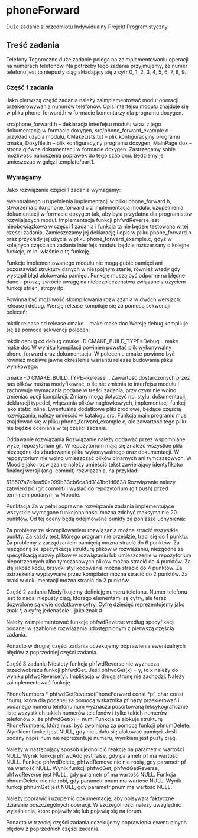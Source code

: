 # phoneForward
Duże zadanie z przedmiotu Indywidualny Projekt Programistyczny.

## Treść zadania

Telefony
Tegoroczne duże zadanie polega na zaimplementowaniu operacji na numerach telefonów. Na potrzeby tego zadania przyjmujemy, że numer telefonu jest to niepusty ciąg składający się z cyfr 0, 1, 2, 3, 4, 5, 6, 7, 8, 9.

### Część 1 zadania
Jako pierwszą część zadania należy zaimplementować moduł operacji przekierowywania numerów telefonów. Opis interfejsu modułu znajduje się w pliku phone_forward.h w formacie komentarzy dla programu doxygen.

src/phone_forward.h – deklaracja interfejsu modułu wraz z jego dokumentacją w formacie doxygen,
src/phone_forward_example.c – przykład użycia modułu,
CMakeLists.txt – plik konfiguracyjny programu cmake,
Doxyfile.in – plik konfiguracyjny programu doxygen,
MainPage.dox – strona główna dokumentacji w formacie doxygen.
Zastrzegamy sobie możliwość nanoszenia poprawek do tego szablonu. Będziemy je umieszczać w gałęzi template/part1.

### Wymagamy
Jako rozwiązanie części 1 zadania wymagamy:

ewentualnego uzupełnienia implementacji w pliku phone_forward.h,
stworzenia pliku phone_forward.c z implementacją modułu,
uzupełnienia dokumentacji w formacie doxygen tak, aby była przydatna dla programistów rozwijających moduł.
Implementacja funkcji phfwdReverse jest nieobowiązkowa w części 1 zadania i funkcja ta nie będzie testowana w tej części zadania. Zamieszczamy jej deklarację i opis w pliku phone_forward.h oraz przykłady jej użycia w pliku phone_forward_example.c, gdyż w kolejnych częściach zadania interfejs modułu będzie rozszerzany o kolejne funkcje, m.in. właśnie o tę funkcję.

Funkcje implementowanego modułu nie mogą gubić pamięci ani pozostawiać struktury danych w niespójnym stanie, również wtedy gdy wystąpił błąd alokowania pamięci. Funkcje muszą być odporne na błędne dane – proszę zwrócić uwagę na niebezpieczeństwa związane z użyciem funkcji strlen, strcpy itp.

Powinna być możliwość skompilowania rozwiązania w dwóch wersjach: release i debug. Wersję release kompiluje się za pomocą sekwencji poleceń:

mkdir release
cd release
cmake ..
make
make doc
Wersję debug kompiluje się za pomocą sekwencji poleceń:

mkdir debug
cd debug
cmake -D CMAKE_BUILD_TYPE=Debug ..
make
make doc
W wyniku kompilacji powinien powstać plik wykonywalny phone_forward oraz dokumentacja. W poleceniu cmake powinno być również możliwe jawne określenie wariantu release budowania pliku wynikowego:

cmake -D CMAKE_BUILD_TYPE=Release ..
Zawartość dostarczonych przez nas plików można modyfikować, o ile nie zmienia to interfejsu modułu i zachowuje wymagania podane w treści zadania, przy czym nie wolno zmieniać opcji kompilacji. Zmiany mogą dotyczyć np. stylu, dokumentacji, deklaracji typedef, włączania plików nagłówkowych, implementacji funkcji jako static inline. Ewentualne dodatkowe pliki źródłowe, będące częścią rozwiązania, należy umieścić w katalogu src. Funkcja main programu musi znajdować się w pliku phone_forward_example.c, ale zawartość tego pliku nie będzie oceniana w tej części zadania.

Oddawanie rozwiązania
Rozwiązanie należy oddawać przez wspomniane wyżej repozytorium git. W repozytorium mają się znaleźć wszystkie pliki niezbędne do zbudowania pliku wykonywalnego oraz dokumentacji. W repozytorium nie wolno umieszczać plików binarnych ani tymczasowych. W Moodle jako rozwiązanie należy umieścić tekst zawierający identyfikator finalnej wersji (ang. commit) rozwiązania, na przykład:

518507a7e9ea50e099b33cb6ca3d3141bc1d6638
Rozwiązanie należy zatwierdzić (git commit) i wysłać do repozytorium (git push) przed terminem podanym w Moodle.

Punktacja
Za w pełni poprawne rozwiązanie zadania implementujące wszystkie wymagane funkcjonalności można zdobyć maksymalnie 20 punktów. Od tej oceny będą odejmowane punkty za poniższe uchybienia:

Za problemy ze skompilowaniem rozwiązania można stracić wszystkie punkty.
Za każdy test, którego program nie przejdzie, traci się do 1 punktu.
Za problemy z zarządzaniem pamięcią można stracić do 6 punktów.
Za niezgodną ze specyfikacją strukturę plików w rozwiązaniu, niezgodne ze specyfikacją nazwy plików w rozwiązaniu lub umieszczenie w repozytorium niepotrzebnych albo tymczasowych plików można stracić do 4 punktów.
Za złą jakość kodu, brzydki styl kodowania można stracić do 4 punktów.
Za ostrzeżenia wypisywane przez kompilator można stracić do 2 punktów.
Za braki w dokumentacji można stracić do 2 punktów.

Część 2 zadania
Modyfikujemy definicję numeru telefonu. Numer telefonu jest to nadal niepusty ciąg, którego elementami są cyfry, ale teraz dozwolone są dwie dodatkowe cyfry. Cyfrę dziesięć reprezentujemy jako znak *, a cyfrę jedenaście – jako znak #.

Należy zaimplementować funkcję phfwdReverse według specyfikacji podanej w szablonie rozwiązania udostępnionym z pierwszą częścią zadania.

Ponadto w drugiej części zadania oczekujemy poprawienia ewentualnych błędów z poprzedniej części zadania.

Część 3 zadania
Niestety funkcja phfwdReverse nie wyznacza przeciwobrazu funkcji phfwdGet. Jeśli phfwdGet(x) = y, to x należy do wyniku phfwdReverse(y). Implikacja w drugą stronę nie zachodzi. Należy zaimplementować funkcję

PhoneNumbers * phfwdGetReverse(PhoneForward const *pf, char const *num);
która dla podanej za pomocą wskaźnika pf bazy przekierowań i podanego numeru telefonu num wyznacza posortowaną leksykograficznie listę wszystkich takich numerów telefonów i tylko takich numerów telefonów x, że phfwdGet(x) = num. Funkcja ta alokuje strukturę PhoneNumbers, która musi być zwolniona za pomocą funkcji phnumDelete. Wynikiem funkcji jest NULL, gdy nie udało się alokować pamięci. Jeśli podany napis num nie reprezentuje numeru, wynikiem jest pusty ciąg.

Należy w następujący sposób ujednolicić reakcję na parametr o wartości NULL. Wynik funkcji phfwdAdd jest false, gdy parametr pf ma wartość NULL. Funkcje phfwdDelete, phfwdRemove nic nie robią, gdy parametr pf ma wartość NULL. Wynik funkcji phfwdGet, phfwdGetReverse, phfwdReverse jest NULL, gdy parametr pf ma wartość NULL. Funkcja phnumDelete nic nie robi, gdy parametr pnum ma wartość NULL. Wynik funkcji phnumGet jest NULL, gdy parametr pnum ma wartość NULL.

Należy poprawić i uzupełnić dokumentację, aby opisywała faktyczne działanie poszczególnych operacji. W szczególności należy uwzględnić wyjaśnienia, które pojawiły się lub pojawią się na forum.

Ponadto w trzeciej części zadania oczekujemy poprawienia ewentualnych błędów z poprzednich części zadania.
